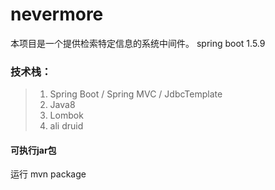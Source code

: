 # nevermore
本项目是一个提供检索特定信息的系统中间件。 
spring boot 1.5.9
### 技术栈：
> 1. Spring Boot / Spring MVC / JdbcTemplate
> 2. Java8
> 3. Lombok
> 4. ali druid
#### 可执行jar包
运行 mvn package
